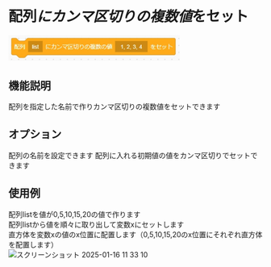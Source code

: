 # 配列*にカンマ区切りの複数値*をセット
<img src="./../images/control/control_assi2.jpg" width="340">

## 機能説明
配列を指定した名前で作りカンマ区切りの複数値をセットできます

## オプション
配列の名前を設定できます 配列に入れる初期値の値をカンマ区切りでセットできます

## 使用例
配列listを値が0,5,10,15,20の値で作ります  
配列listから値を順々に取り出して変数xにセットします  
直方体を変数xの値のx位置に配置します（0,5,10,15,20のx位置にそれぞれ直方体を配置します）  
<img width="415" alt="スクリーンショット 2025-01-16 11 33 10" src="https://github.com/user-attachments/assets/25fa5996-a2fa-4ca9-8107-36e3abc7df69" />
